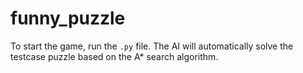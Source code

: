 # funny_puzzle

To start the game, run the `.py` file. The AI will automatically solve the testcase puzzle based on the A* search algorithm.

